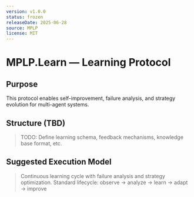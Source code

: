 ```yaml
---
version: v1.0.0
status: frozen
releaseDate: 2025-06-28
source: MPLP
license: MIT
---
```


# MPLP.Learn — Learning Protocol

## Purpose
This protocol enables self-improvement, failure analysis, and strategy evolution for multi-agent systems.

## Structure (TBD)
> TODO: Define learning schema, feedback mechanisms, knowledge base format, etc.

## Suggested Execution Model
> Continuous learning cycle with failure analysis and strategy optimization.
> Standard lifecycle: observe → analyze → learn → adapt → improve